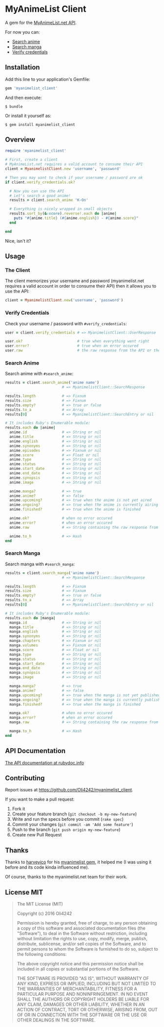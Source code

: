 # MyAnimeList Client
A gem for the [MyAnimeList.net API](https://myanimelist.net/modules.php?go=api).

For now you can:

* [Search anime](https://myanimelist.net/modules.php?go=api#animemangasearch)
* [Search manga](https://myanimelist.net/modules.php?go=api#animemangasearch)
* [Verify credentials](https://myanimelist.net/modules.php?go=api#verifycred)

## Installation

Add this line to your application's Gemfile:

```ruby
gem 'myanimelist_client'
```

And then execute:

    $ bundle

Or install it yourself as:

    $ gem install myanimelist_client

## Overview
```ruby
require 'myanimelist_client'

# First, create a client
# MyAnimeList.net requires a valid account to consume their API
client = MyanimelistClient.new 'username', 'password'

# Then you may want to check if your username / password are ok
if client.verify_credentials.ok?

  # Now you can use the API
  # Let's search a good anime!
  results = client.search_anime 'K-On'

  # Everything is nicely wrapped in small objects
  results.sort_by(&:score).reverse!.each do |anime|
    puts "#{anime.title} (#{anime.english}) - #{anime.score}"
  end

end
```

Nice, isn't it?

## Usage

### The Client
The client memorizes your username and password (myanimelist.net requires a valid account in order to consume their API) then it allows you to use the API:

```ruby
client = MyanimelistClient.new('username', 'password')
```

### Verify Credentials
Check your username / password with `#verify_credentials`:

```ruby
user = client.verify_credentials # => MyanimelistClient::UserResponse

user.ok?                         # true when everything went right
user.error?                      # true when an error occured
user.raw                         # the raw response from the API or the error message
```

### Search Anime
Search anime with `#search_anime`:

```ruby
results = client.search_anime('anime name')
                          # => MyanimelistClient::SearchResponse

results.length            # => Fixnum
results.size              # => Fixnum
results.empty?            # => true or false
results.to_a              # => Array
results[0]                # => MyanimelistClient::SearchEntry or nil

# It includes Ruby's Enumerable module:
results.each do |anime|
  anime.id                # => String or nil
  anime.title             # => String or nil
  anime.english           # => String or nil
  anime.synonyms          # => String or nil
  anime.episodes          # => Fixnum or nil
  anime.score             # => Float or nil
  anime.type              # => String or nil
  anime.status            # => String or nil
  anime.start_date        # => String or nil
  anime.end_date          # => String or nil
  anime.synopsis          # => String or nil
  anime.image             # => String or nil

  anime.manga?            # => true
  anime.anime?            # => false
  anime.upcoming?         # => true when the anime is not yet aired
  anime.ongoing?          # => true when the anime is currently airing
  anime.finished?         # => true when the anime is finished

  anime.ok?               # when no error occured
  anime.error?            # when an error occured
  anime.raw               # => String containing the raw response from the API or the error message

  anime.to_h              # => Hash
end

```

### Search Manga
Search manga with `#search_manga`:

```ruby
results = client.search_manga('anime name')
                          # => MyanimelistClient::SearchResponse

results.length            # => Fixnum
results.size              # => Fixnum
results.empty?            # => true or false
results.to_a              # => Array
results[0]                # => MyanimelistClient::SearchEntry or nil

# It includes Ruby's Enumerable module:
results.each do |manga|
  manga.id                # => String or nil
  manga.title             # => String or nil
  manga.english           # => String or nil
  manga.synonyms          # => String or nil
  manga.chapters          # => Fixnum or nil
  manga.volumes           # => Fixnum or nil
  manga.score             # => Float or nil
  manga.type              # => String or nil
  manga.status            # => String or nil
  manga.start_date        # => String or nil
  manga.end_date          # => String or nil
  manga.synopsis          # => String or nil
  manga.image             # => String or nil

  manga.manga?            # => true
  manga.anime?            # => false
  manga.upcoming?         # => true when the manga is not yet published
  manga.ongoing?          # => true when the manga is currently publishing
  manga.finished?         # => true when the manga is finished

  manga.ok?               # when no error occured
  manga.error?            # when an error occured
  manga.raw               # => String containing the raw response from the API or the error message

  manga.to_h              # => Hash
end

```

## API Documentation
[The API documentation at rubydoc.info](http://www.rubydoc.info/github/Oli4242/myanimelist_client/master)

## Contributing
Report issues at https://github.com/Oli4242/myanimelist_client.

If you want to make a pull request:

1. Fork it
2. Create your feature branch (`git checkout -b my-new-feature`)
3. Write and run the specs before you commit (`rake spec`)
4. Commit your changes (`git commit -am 'Add some feature'`)
5. Push to the branch (`git push origin my-new-feature`)
6. Create new Pull Request

## Thanks
Thanks to [harveyico](https://github.com/harveyico) for his [myanimelist gem](https://github.com/harveyico/myanimelist), it helped me (I was using it before and its code kinda influenced me).

Of course, thanks to the myanimelist.net team for their work.

## License MIT
> The MIT License (MIT)
>
> Copyright (c) 2016 Oli4242
>
> Permission is hereby granted, free of charge, to any person obtaining a copy
> of this software and associated documentation files (the "Software"), to deal
> in the Software without restriction, including without limitation the rights
> to use, copy, modify, merge, publish, distribute, sublicense, and/or sell
> copies of the Software, and to permit persons to whom the Software is
> furnished to do so, subject to the following conditions:
>
> The above copyright notice and this permission notice shall be included in
> all copies or substantial portions of the Software.
>
> THE SOFTWARE IS PROVIDED "AS IS", WITHOUT WARRANTY OF ANY KIND, EXPRESS OR
> IMPLIED, INCLUDING BUT NOT LIMITED TO THE WARRANTIES OF MERCHANTABILITY,
> FITNESS FOR A PARTICULAR PURPOSE AND NONINFRINGEMENT. IN NO EVENT SHALL THE
> AUTHORS OR COPYRIGHT HOLDERS BE LIABLE FOR ANY CLAIM, DAMAGES OR OTHER
> LIABILITY, WHETHER IN AN ACTION OF CONTRACT, TORT OR OTHERWISE, ARISING FROM,
> OUT OF OR IN CONNECTION WITH THE SOFTWARE OR THE USE OR OTHER DEALINGS IN
> THE SOFTWARE.
